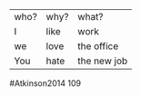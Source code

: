 
|      |      |             |
| ---- | ---- | ----------- |
| who? | why? | what?       |
| I    | like | work        |
| we   | love | the office  |
| You  | hate | the new job |
#Atkinson2014 109